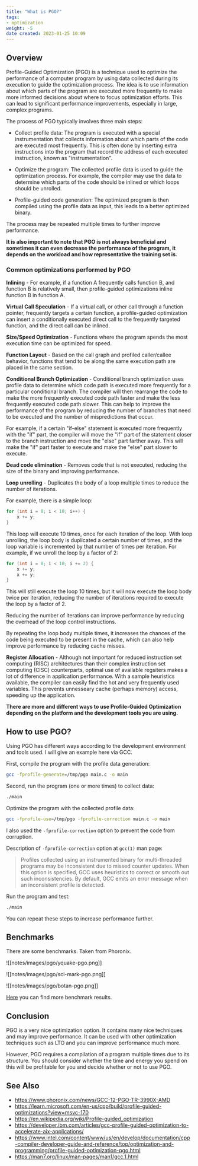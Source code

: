 ```yaml
---
title: "What is PGO?"
tags:
- optimization
weight: -5
date created: 2023-01-25 10:09
---
```


## Overview

Profile-Guided Optimization (PGO) is a technique used to optimize the performance of a computer program by using data collected during its execution to guide the optimization process. The idea is to use information about which parts of the program are executed more frequently to make more informed decisions about where to focus optimization efforts. This can lead to significant performance improvements, especially in large, complex programs.

The process of PGO typically involves three main steps:

*  Collect profile data: The program is executed with a special instrumentation that collects information about which parts of the code are executed most frequently. This is often done by inserting extra instructions into the program that record the address of each executed instruction, known as "instrumentation".

*  Optimize the program: The collected profile data is used to guide the optimization process. For example, the compiler may use the data to determine which parts of the code should be inlined or which loops should be unrolled.

*  Profile-guided code generation: The optimized program is then compiled using the profile data as input, this leads to a better optimized binary.

The process may be repeated multiple times to further improve performance.

**It is also important to note that PGO is not always beneficial and sometimes it can even decrease the performance of the program, it depends on the workload and how representative the training set is.**


### Common optimizations performed by PGO

**Inlining** - For example, if a function A frequently calls function B, and function B is relatively small, then profile-guided optimizations inline function B in function A.

**Virtual Call Speculation** - If a virtual call, or other call through a function pointer, frequently targets a certain function, a profile-guided optimization can insert a conditionally executed direct call to the frequently targeted function, and the direct call can be inlined.

**Size/Speed Optimization** - Functions where the program spends the most execution time can be optimized for speed.

**Function Layout** - Based on the call graph and profiled caller/callee behavior, functions that tend to be along the same execution path are placed in the same section.

**Conditional Branch Optimization** - Conditional branch optimization uses profile data to determine which code path is executed more frequently for a particular conditional branch. The compiler will then rearrange the code to make the more frequently executed code path faster and make the less frequently executed code path slower. This can help to improve the performance of the program by reducing the number of branches that need to be executed and the number of mispredictions that occur. 
 
For example, if a certain "if-else" statement is executed more frequently with the "if" part, the compiler will move the "if" part of the statement closer to the branch instruction and move the "else" part farther away. This will make the "if" part faster to execute and make the "else" part slower to execute.

**Dead code elimination** - Removes code that is not executed, reducing the size of the binary and improving performance.

**Loop unrolling** - Duplicates the body of a loop multiple times to reduce the number of iterations.

For example, there is a simple loop:
  
```c
for (int i = 0; i < 10; i++) {
    x += y;
}
```

This loop will execute 10 times, once for each iteration of the loop. With loop unrolling, the loop body is duplicated a certain number of times, and the loop variable is incremented by that number of times per iteration. For example, if we unroll the loop by a factor of 2:

```c
for (int i = 0; i < 10; i += 2) {
    x += y;
    x += y;
}
```

This will still execute the loop 10 times, but it will now execute the loop body twice per iteration, reducing the number of iterations required to execute the loop by a factor of 2.

Reducing the number of iterations can improve performance by reducing the overhead of the loop control instructions.
  
By repeating the loop body multiple times, it increases the chances of the code being executed to be present in the cache, which can also help improve performance by reducing cache misses.

**Register Allocation** - Although not important for reduced instruction set computing (RISC) architectures than their complex instruction set computing (CISC) counterparts, optimal use of available regsiters makes a lot of difference in application performance. With a sample heuristics available, the compiler can easily find the hot and very frequently used variables. This prevents unnesseary cache (perhaps memory) access, speeding up the application.

**There are more and different ways to use Profile-Guided Optimization depending on the platform and the development tools you are using.**


## How to use PGO?

Using PGO has different ways according to the development environment and tools used. I will give an example here via GCC.

First, compile the program with the profile data generation:

```bash
gcc -fprofile-generate=/tmp/pgo main.c -o main
```

Second, run the program (one or more times) to collect data:

```bash
./main
```

Optimize the program with the collected profile data:

```bash
gcc -fprofile-use=/tmp/pgo -fprofile-correction main.c -o main
```

I also used the `-fprofile-correction` option to prevent the code from corruption. 

Description of `-fprofile-correction` option at `gcc(1)` man page:

> Profiles collected using an instrumented binary for multi-threaded programs may be inconsistent due to missed counter updates. When this option is specified, GCC uses heuristics to correct or smooth out such inconsistencies. By default, GCC emits an error message when an inconsistent profile is detected.


Run the program and test:

```bash
./main
```

You can repeat these steps to increase performance further.


## Benchmarks

There are some benchmarks. Taken from Phoronix.

![[notes/images/pgo/yquake-pgo.png]]

![[notes/images/pgo/sci-mark-pgo.png]]

![[notes/images/pgo/botan-pgo.png]]

[Here](https://www.phoronix.com/news/GCC-12-PGO-TR-3990X-AMD) you can find more benchmark results.


## Conclusion

PGO is a very nice optimization option. It contains many nice techniques and may improve performance. It can be used with other optimization techniques such as LTO and you can improve performance much more.

However, PGO requires a compilation of a program multiple times due to its structure. You should consider whether the time and energy you spend on this will be profitable for you and decide whether or not to use PGO.


## See Also

* https://www.phoronix.com/news/GCC-12-PGO-TR-3990X-AMD
* https://learn.microsoft.com/en-us/cpp/build/profile-guided-optimizations?view=msvc-170
* https://en.wikipedia.org/wiki/Profile-guided_optimization
* https://developer.ibm.com/articles/gcc-profile-guided-optimization-to-accelerate-aix-applications/
* https://www.intel.com/content/www/us/en/develop/documentation/cpp-compiler-developer-guide-and-reference/top/optimization-and-programming/profile-guided-optimization-pgo.html
* https://man7.org/linux/man-pages/man1/gcc.1.html